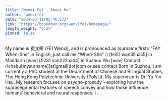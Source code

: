 ```yaml
---
title: "Wenxi Fei - About Me"
author: "wenxifei"
date: "2024-03-11T05:46:57Z"
link: "https://bookdown.org/wenxifei/homepage/"
length_weight: "2.2%"
pinned: false
---
```


My name is 费文晞 (FEI Wenxi), and is pronounced as (surname first): “FAY When-She” in English, just call me “When-She” :) [fei51 wən35 ɕi55] in Mandarin [wav] [fi231 vən223 ɕi44] in Suzhou Wu [wav] Contact: richabu[mysurname][at]gmail[dot]com or see contact Born in Suzhou, I am currently a PhD student at the Department of Chinese and Bilingual Studies, The Hong Kong Polytechnic University (PolyU). My supervisor is Dr. Yu-Yin Hsu. My research focuses on psycho-prosody - exploring how the suprasegmental features of speech convey and how those influence humans’ behavioral and neural responses. I ...
